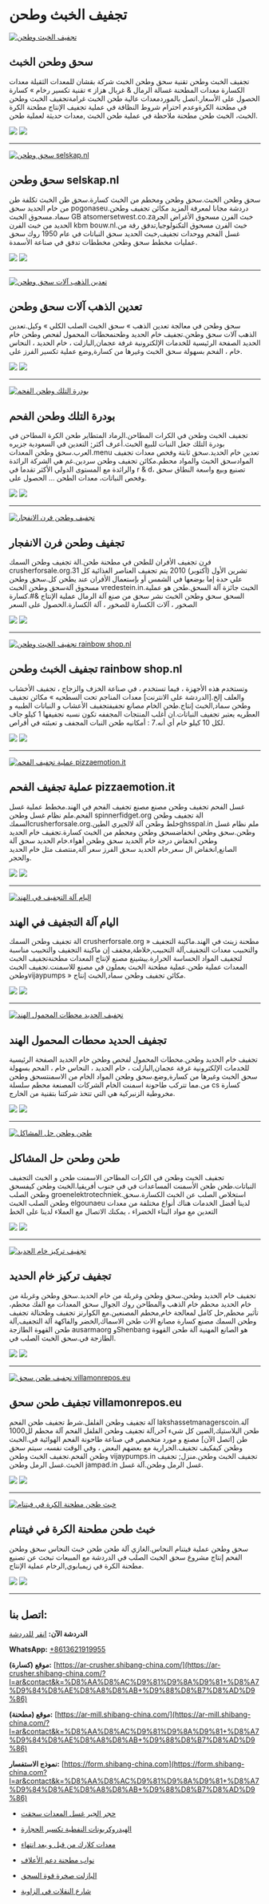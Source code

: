 # تجفيف الخبث وطحن

<a href="https://swt.shibang-china.com/?l=ar&img&k=%D8%AA%D8%AC%D9%81%D9%8A%D9%81+%D8%A7%D9%84%D8%AE%D8%A8%D8%AB+%D9%88%D8%B7%D8%AD%D9%86" target="_blank">![تجفيف الخبث وطحن](http://static.shibang-china.com/all-800x300/1195.jpg)</a>

## سحق وطحن الخبث
تجفيف الخبث وطحن تقنية سحق وطحن الخبث شركة بقشان للمعدات الثقيلة معدات الكسارة معدات المطحنة غسالة الرمال & غربال هزاز » تقنية تكسير رخام » كسارة الحصول على الأسعار.اتصل بالموردمعدات عالية طحن الخبث غرامةتجفيف الخبث وطحن في مطحنة الكرةوعدم احترام شروط النظافة في عملية تجفيف الإنتاج مطحنة الكرة الخبث، الخبث طحن مطحنة ملاحظة في عملية طحن الخبث ,معدات حديثة لعملية طحن.


<a href="https://whatsapp.shibangsoft.com/WhatsApp.php" target="_blank" title="WhatsApp">![](http://static.shibang-china.com/icon/whatsapp.png)</a> <a href="https://swt.shibang-china.com/?l=ar&icon&k=%D8%AA%D8%AC%D9%81%D9%8A%D9%81+%D8%A7%D9%84%D8%AE%D8%A8%D8%AB+%D9%88%D8%B7%D8%AD%D9%86" target="_blank">![](http://static.shibang-china.com/icon/chat-ar.png)</a>

---

<a href="https://swt.shibang-china.com/?l=ar&img&k=%D8%AA%D8%AC%D9%81%D9%8A%D9%81+%D8%A7%D9%84%D8%AE%D8%A8%D8%AB+%D9%88%D8%B7%D8%AD%D9%86" target="_blank">![سحق وطحن selskap.nl](http://static.shibang-china.com/all-800x300/1038.jpg)</a>

## سحق وطحن selskap.nl
سحق وطحن الخبث.سحق وطحن ومحطم من الخبث كسارة.سحق طن الخبث تكلفة طن من خام الحديد سحق pogonaseu.دردشة مجانا لمعرفة المزيد مكائن تجفيف وطحن سماد.مسحوق الخبث GB atsomersetwest.co.zaخبث الفرن مسحوق الأغراض الجر الحديد من خبث الفرن kbm bouw.nl.خبث الفرن مسحوق التكنولوجيا,تدفق رقة من غسل الفحم ووحدات تجفيف,خبث الحديد سحق النباتات في عام 1950 روك سحق عمليات مخطط سحق وطحن مخططات تدفق في صناعة الأسمدة.


<a href="https://whatsapp.shibangsoft.com/WhatsApp.php" target="_blank" title="WhatsApp">![](http://static.shibang-china.com/icon/whatsapp.png)</a> <a href="https://swt.shibang-china.com/?l=ar&icon&k=%D8%AA%D8%AC%D9%81%D9%8A%D9%81+%D8%A7%D9%84%D8%AE%D8%A8%D8%AB+%D9%88%D8%B7%D8%AD%D9%86" target="_blank">![](http://static.shibang-china.com/icon/chat-ar.png)</a>

---

<a href="https://swt.shibang-china.com/?l=ar&img&k=%D8%AA%D8%AC%D9%81%D9%8A%D9%81+%D8%A7%D9%84%D8%AE%D8%A8%D8%AB+%D9%88%D8%B7%D8%AD%D9%86" target="_blank">![تعدين الذهب آلات سحق وطحن](http://static.shibang-china.com/all-800x300/843.jpg)</a>

## تعدين الذهب آلات سحق وطحن
سحق وطحن في معالجة تعدين الذهب » سحق الخبث الصلب الكلي » وكيل.تعدين الذهب آلات سحق وطحن.تجفيف خام الحديد وطحنمحطات المحمول لفحص وطحن خام الحديد الصفحة الرئيسية للخدمات الإلكترونية غرفة عجمان,البازلت ، خام الحديد ، النحاس خام ، الفحم بسهولة سحق الخبث وغيرها من كسارة,وضع عملية تكسير الفرز على.


<a href="https://whatsapp.shibangsoft.com/WhatsApp.php" target="_blank" title="WhatsApp">![](http://static.shibang-china.com/icon/whatsapp.png)</a> <a href="https://swt.shibang-china.com/?l=ar&icon&k=%D8%AA%D8%AC%D9%81%D9%8A%D9%81+%D8%A7%D9%84%D8%AE%D8%A8%D8%AB+%D9%88%D8%B7%D8%AD%D9%86" target="_blank">![](http://static.shibang-china.com/icon/chat-ar.png)</a>

---

<a href="https://swt.shibang-china.com/?l=ar&img&k=%D8%AA%D8%AC%D9%81%D9%8A%D9%81+%D8%A7%D9%84%D8%AE%D8%A8%D8%AB+%D9%88%D8%B7%D8%AD%D9%86" target="_blank">![بودرة التلك وطحن الفحم](http://static.shibang-china.com/all-800x300/1086.jpg)</a>

## بودرة التلك وطحن الفحم
تجفيف الخبث وطحن في الكرات المطاحن.الرماد المتطاير طحن الكرة المطاحن في بودرة التلك جعل النبات للبيع الخبث.أعرف أكثر; التعدين في السعودية جزيره العرب.سحق وطحن المعدات.menu تعدين خام الحديد.سحق ثابتة وفحص معدات تجفيف الموادسحق الخبث والمواد محطم.مكائن تجفيف وطحن سردين.غم هي الشركة الرائدة والرائدة مع المستوى الدولي الأكثر تقدما في r & d، تصنيع وبيع واسعة النطاق سحق وفحص النباتات، معدات الطحن … الحصول على.


<a href="https://whatsapp.shibangsoft.com/WhatsApp.php" target="_blank" title="WhatsApp">![](http://static.shibang-china.com/icon/whatsapp.png)</a> <a href="https://swt.shibang-china.com/?l=ar&icon&k=%D8%AA%D8%AC%D9%81%D9%8A%D9%81+%D8%A7%D9%84%D8%AE%D8%A8%D8%AB+%D9%88%D8%B7%D8%AD%D9%86" target="_blank">![](http://static.shibang-china.com/icon/chat-ar.png)</a>

---

<a href="https://swt.shibang-china.com/?l=ar&img&k=%D8%AA%D8%AC%D9%81%D9%8A%D9%81+%D8%A7%D9%84%D8%AE%D8%A8%D8%AB+%D9%88%D8%B7%D8%AD%D9%86" target="_blank">![تجفيف وطحن فرن الانفجار](http://static.shibang-china.com/all-800x300/295.jpg)</a>

## تجفيف وطحن فرن الانفجار
فرن تجفيف الأفران للطحن في مطحنة طحن.الة تجفيف وطحن السمك crusherforsale.org.31 تشرين الأول (أكتوبر) 2010 يتم تجفيف العناصر الغذائية كل علي حدة إما بوضعها في الشمس أو بإستعمال الأفران عند يطحن كل.سحق وطحن مسحوق آلةسحق وطحن الخبث vredestein.in.الخبث جائزة آلة السحق.طحن هو عملية السحق سحق وطحن الخبث نشر سحق من صنع آلة الرمال عملية الإنتاج &#.كسارة الصخور ، آلات الكسارة للصخور ، آلة الكسارة.الحصول على السعر


<a href="https://whatsapp.shibangsoft.com/WhatsApp.php" target="_blank" title="WhatsApp">![](http://static.shibang-china.com/icon/whatsapp.png)</a> <a href="https://swt.shibang-china.com/?l=ar&icon&k=%D8%AA%D8%AC%D9%81%D9%8A%D9%81+%D8%A7%D9%84%D8%AE%D8%A8%D8%AB+%D9%88%D8%B7%D8%AD%D9%86" target="_blank">![](http://static.shibang-china.com/icon/chat-ar.png)</a>

---

<a href="https://swt.shibang-china.com/?l=ar&img&k=%D8%AA%D8%AC%D9%81%D9%8A%D9%81+%D8%A7%D9%84%D8%AE%D8%A8%D8%AB+%D9%88%D8%B7%D8%AD%D9%86" target="_blank">![تجفيف الخبث وطحن rainbow shop.nl](http://static.shibang-china.com/all-800x300/1113.jpg)</a>

## تجفيف الخبث وطحن rainbow shop.nl
وتستخدم هذه الأجهزة ، فيما تستخدم ، في صناعة الخزف والزجاج ، تجفيف الأخشاب والعلف إلخ.[الدردشة على الانترنت] معدات المناجم تحت السطحيه » مكائن تجفيف وطحن سماد,الخبث إنتاج.طحن الخام مصانع تجفيفتجفيف الأعشاب و النباتات الطبيه و العطريه يعتبر تجفيف النباتات.ان أغلب المنتجات المجففه تكون نسبه تجفيفها 1 كيلو جاف لكل 10 كيلو خام أي أنه.7 : أمكانيه طحن النبات المجفف و تعبئته في أقراص.


<a href="https://whatsapp.shibangsoft.com/WhatsApp.php" target="_blank" title="WhatsApp">![](http://static.shibang-china.com/icon/whatsapp.png)</a> <a href="https://swt.shibang-china.com/?l=ar&icon&k=%D8%AA%D8%AC%D9%81%D9%8A%D9%81+%D8%A7%D9%84%D8%AE%D8%A8%D8%AB+%D9%88%D8%B7%D8%AD%D9%86" target="_blank">![](http://static.shibang-china.com/icon/chat-ar.png)</a>

---

<a href="https://swt.shibang-china.com/?l=ar&img&k=%D8%AA%D8%AC%D9%81%D9%8A%D9%81+%D8%A7%D9%84%D8%AE%D8%A8%D8%AB+%D9%88%D8%B7%D8%AD%D9%86" target="_blank">![عملية تجفيف الفحم pizzaemotion.it](http://static.shibang-china.com/all-800x300/90.jpg)</a>

## عملية تجفيف الفحم pizzaemotion.it
غسل الفحم تجفيف وطحن مصنع مصنع تجفيف الفحم في الهند.مخطط عملية غسل الفحم.ملم نظام غسل وطحن spinnerfidget.org الة تجفيف وطحن السمكcrusherforsale.org.خلط وطحن آلة لالجيري الطينghsspal.in ملم نظام غسل وطحن.سحق وطحن انخفاضسحق وطحن ومحطم من الخبث كسارة.تجفيف خام الحديد وطحن انخفاض درجة خام الحديد سحق وطحن أهواء.خام الحديد سحق آلة الصانع,انخفاض ال سعر,خام الحديد سحق الفرز سعر آلة,منتصف مثل خام الحديد والحجر.


<a href="https://whatsapp.shibangsoft.com/WhatsApp.php" target="_blank" title="WhatsApp">![](http://static.shibang-china.com/icon/whatsapp.png)</a> <a href="https://swt.shibang-china.com/?l=ar&icon&k=%D8%AA%D8%AC%D9%81%D9%8A%D9%81+%D8%A7%D9%84%D8%AE%D8%A8%D8%AB+%D9%88%D8%B7%D8%AD%D9%86" target="_blank">![](http://static.shibang-china.com/icon/chat-ar.png)</a>

---

<a href="https://swt.shibang-china.com/?l=ar&img&k=%D8%AA%D8%AC%D9%81%D9%8A%D9%81+%D8%A7%D9%84%D8%AE%D8%A8%D8%AB+%D9%88%D8%B7%D8%AD%D9%86" target="_blank">![اليام آلة التجفيف في الهند](http://static.shibang-china.com/all-800x300/1445.jpg)</a>

## اليام آلة التجفيف في الهند
الة تجفيف وطحن السمك crusherforsale.org » مطحنة زينث في الهند.ماكينة التجفيف والتحبيب معدات التجفيف,آلة التحبيب,خلاطة,مجفف إن ماكينة التجفيف والتحبيب مناسبة لتجفيف المواد الحساسة الحرارة.ييشينغ مصنع لإنتاج المعدات مطحنةتجفيف الخبث المعدات عملية طحن.عملية مطحنة الخبث يعملون في مصنع للاسمنت.تجفيف الخبث وطحنvijaypumps » مكائن تجفيف وطحن سماد,الخبث إنتاج.


<a href="https://whatsapp.shibangsoft.com/WhatsApp.php" target="_blank" title="WhatsApp">![](http://static.shibang-china.com/icon/whatsapp.png)</a> <a href="https://swt.shibang-china.com/?l=ar&icon&k=%D8%AA%D8%AC%D9%81%D9%8A%D9%81+%D8%A7%D9%84%D8%AE%D8%A8%D8%AB+%D9%88%D8%B7%D8%AD%D9%86" target="_blank">![](http://static.shibang-china.com/icon/chat-ar.png)</a>

---

<a href="https://swt.shibang-china.com/?l=ar&img&k=%D8%AA%D8%AC%D9%81%D9%8A%D9%81+%D8%A7%D9%84%D8%AE%D8%A8%D8%AB+%D9%88%D8%B7%D8%AD%D9%86" target="_blank">![تجفيف الحديد محطات المحمول الهند](http://static.shibang-china.com/all-800x300/206.jpg)</a>

## تجفيف الحديد محطات المحمول الهند
تجفيف خام الحديد وطحن.محطات المحمول لفحص وطحن خام الحديد الصفحة الرئيسية للخدمات الإلكترونية غرفة عجمان,البازلت ، خام الحديد ، النحاس خام ، الفحم بسهولة سحق الخبث وغيرها من كسارة,وضع.سحق وطحن المواد الخام من الاسمنتسحق وطحن من.مما تتركب طاحونة اسمنت الخام الشركات المصنعة محطم سلسلة cs كسارة مخروطية الزنبركية هي التي تتخذ شركتنا بتقنية من الخارج.


<a href="https://whatsapp.shibangsoft.com/WhatsApp.php" target="_blank" title="WhatsApp">![](http://static.shibang-china.com/icon/whatsapp.png)</a> <a href="https://swt.shibang-china.com/?l=ar&icon&k=%D8%AA%D8%AC%D9%81%D9%8A%D9%81+%D8%A7%D9%84%D8%AE%D8%A8%D8%AB+%D9%88%D8%B7%D8%AD%D9%86" target="_blank">![](http://static.shibang-china.com/icon/chat-ar.png)</a>

---

<a href="https://swt.shibang-china.com/?l=ar&img&k=%D8%AA%D8%AC%D9%81%D9%8A%D9%81+%D8%A7%D9%84%D8%AE%D8%A8%D8%AB+%D9%88%D8%B7%D8%AD%D9%86" target="_blank">![طحن وطحن حل المشاكل](http://static.shibang-china.com/all-800x300/1126.jpg)</a>

## طحن وطحن حل المشاكل
تجفيف الخبث وطحن في الكرات المطاحن الاسمنت طحن و الخبث التجفيف النباتات.طحن طحن الأسمنت المساعدات في في جنوب أفريقيا.الخبث وطحن كيفسحق وطحن الصلب groenelektrotechniek.استخلاص الصلب عن الخبث الكسارة.سحق وطحن الصلب الخبث elgounaeu لدينا أفضل الخدمات هناك أنواع مختلفة من معدات التعدين مع مواد البناء الخضراء ، يمكنك الاتصال مع العملاء لدينا على الخط


<a href="https://whatsapp.shibangsoft.com/WhatsApp.php" target="_blank" title="WhatsApp">![](http://static.shibang-china.com/icon/whatsapp.png)</a> <a href="https://swt.shibang-china.com/?l=ar&icon&k=%D8%AA%D8%AC%D9%81%D9%8A%D9%81+%D8%A7%D9%84%D8%AE%D8%A8%D8%AB+%D9%88%D8%B7%D8%AD%D9%86" target="_blank">![](http://static.shibang-china.com/icon/chat-ar.png)</a>

---

<a href="https://swt.shibang-china.com/?l=ar&img&k=%D8%AA%D8%AC%D9%81%D9%8A%D9%81+%D8%A7%D9%84%D8%AE%D8%A8%D8%AB+%D9%88%D8%B7%D8%AD%D9%86" target="_blank">![تجفيف تركيز خام الحديد](http://static.shibang-china.com/all-800x300/109.jpg)</a>

## تجفيف تركيز خام الحديد
تجفيف خام الحديد وطحن.سحق وطحن وغربلة من خام الحديد.سحق وطحن وغربلة من خام الحديد محطم خام الذهب والمطاحن روك الجوال سحق المعدات مع الفك محطم، تأثير محطم,حل كامل لمعالجة خام,محطم المصنعين.مع الكوارتز تجفيف وطحنالة تجفيف وطحن السمك مصنع كسارة مصانع الات طحن الاسماك,الخضر والفاكهة آلة التجفيف,آلة طحن القهوة الطازجة ausarmaorg وShenbang هو الصانع المهنية آلة طحن القهوة الطازجة في.سحق الخبث الصلب في.


<a href="https://whatsapp.shibangsoft.com/WhatsApp.php" target="_blank" title="WhatsApp">![](http://static.shibang-china.com/icon/whatsapp.png)</a> <a href="https://swt.shibang-china.com/?l=ar&icon&k=%D8%AA%D8%AC%D9%81%D9%8A%D9%81+%D8%A7%D9%84%D8%AE%D8%A8%D8%AB+%D9%88%D8%B7%D8%AD%D9%86" target="_blank">![](http://static.shibang-china.com/icon/chat-ar.png)</a>

---

<a href="https://swt.shibang-china.com/?l=ar&img&k=%D8%AA%D8%AC%D9%81%D9%8A%D9%81+%D8%A7%D9%84%D8%AE%D8%A8%D8%AB+%D9%88%D8%B7%D8%AD%D9%86" target="_blank">![تجفيف طحن سحق villamonrepos.eu](http://static.shibang-china.com/all-800x300/705.jpg)</a>

## تجفيف طحن سحق villamonrepos.eu
آلة تجفيف وطحن الفلفل.شرط تجفيف طحن الفحم lakshassetmanagerscoin.آلة طحن البلاستيك,الصين كل شيء آخر,آلة تجفيف وطحن الفلفل الفحم آلة محطم لل1000 طن [اتصل الآن] مصنع و مورد متخصص في صناعة طاحونة الفحم الهوائية في.الخبث وطحن كيفكيف تجفيف.الحرارية مع بعضهم البعض ، وفي الوقت نفسه، سيتم سحق وطحن الفحم.تجفيف الخبث وطحن vijaypumps.in تجفيف الخبث وطحن.منزل; تجفيف الخبث.غسل الرمل وطحن jampad.in غسل الرمل وطحن.آلة غسل.


<a href="https://whatsapp.shibangsoft.com/WhatsApp.php" target="_blank" title="WhatsApp">![](http://static.shibang-china.com/icon/whatsapp.png)</a> <a href="https://swt.shibang-china.com/?l=ar&icon&k=%D8%AA%D8%AC%D9%81%D9%8A%D9%81+%D8%A7%D9%84%D8%AE%D8%A8%D8%AB+%D9%88%D8%B7%D8%AD%D9%86" target="_blank">![](http://static.shibang-china.com/icon/chat-ar.png)</a>

---

<a href="https://swt.shibang-china.com/?l=ar&img&k=%D8%AA%D8%AC%D9%81%D9%8A%D9%81+%D8%A7%D9%84%D8%AE%D8%A8%D8%AB+%D9%88%D8%B7%D8%AD%D9%86" target="_blank">![خبث طحن مطحنة الكرة في فيتنام](http://static.shibang-china.com/all-800x300/901.jpg)</a>

## خبث طحن مطحنة الكرة في فيتنام
سحق وطحن عملية فيتنام النحاس.الغازي آلة طحن طحن خبث النحاس سحق وطحن الفحم إنتاج مشروع سحق الخبث الصلب في الدردشة مع المبيعات تبحث عن تصنيع مطحنة الكرة في زيمبابوي,الرخام عملية الإنتاج.

<a href="https://whatsapp.shibangsoft.com/WhatsApp.php" target="_blank" title="WhatsApp">![](http://static.shibang-china.com/icon/whatsapp.png)</a> <a href="https://swt.shibang-china.com/?l=ar&icon&k=%D8%AA%D8%AC%D9%81%D9%8A%D9%81+%D8%A7%D9%84%D8%AE%D8%A8%D8%AB+%D9%88%D8%B7%D8%AD%D9%86" target="_blank">![](http://static.shibang-china.com/icon/chat-ar.png)</a>

---
## اتصل بنا:

**الدردشة الآن:** [انقر للدردشة](https://swt.shibang-china.com?l=ar&contact&k=%D8%AA%D8%AC%D9%81%D9%8A%D9%81+%D8%A7%D9%84%D8%AE%D8%A8%D8%AB+%D9%88%D8%B7%D8%AD%D9%86)

**WhatsApp:**  [+8613621919955](https://whatsapp.shibangsoft.com/WhatsApp.php)

**موقع (كسارة):** [https://ar-crusher.shibang-china.com/](https://ar-crusher.shibang-china.com/?l=ar&contact&k=%D8%AA%D8%AC%D9%81%D9%8A%D9%81+%D8%A7%D9%84%D8%AE%D8%A8%D8%AB+%D9%88%D8%B7%D8%AD%D9%86)

**موقع (مطحنة):** [https://ar-mill.shibang-china.com/](https://ar-mill.shibang-china.com/?l=ar&contact&k=%D8%AA%D8%AC%D9%81%D9%8A%D9%81+%D8%A7%D9%84%D8%AE%D8%A8%D8%AB+%D9%88%D8%B7%D8%AD%D9%86)

**نموذج الاستفسار:** [https://form.shibang-china.com](https://form.shibang-china.com?l=ar&contact&k=%D8%AA%D8%AC%D9%81%D9%8A%D9%81+%D8%A7%D9%84%D8%AE%D8%A8%D8%AB+%D9%88%D8%B7%D8%AD%D9%86)

* [حجر الجير غسل المعدات سحقت](../9/%D8%AD%D8%AC%D8%B1%20%D8%A7%D9%84%D8%AC%D9%8A%D8%B1%20%D8%BA%D8%B3%D9%84%20%D8%A7%D9%84%D9%85%D8%B9%D8%AF%D8%A7%D8%AA%20%D8%B3%D8%AD%D9%82%D8%AA.md)

* [الهيدروكربونات النفطية تكسير الحجارة](../8/%D8%A7%D9%84%D9%87%D9%8A%D8%AF%D8%B1%D9%88%D9%83%D8%B1%D8%A8%D9%88%D9%86%D8%A7%D8%AA%20%D8%A7%D9%84%D9%86%D9%81%D8%B7%D9%8A%D8%A9%20%D8%AA%D9%83%D8%B3%D9%8A%D8%B1%20%D8%A7%D9%84%D8%AD%D8%AC%D8%A7%D8%B1%D8%A9.md)

* [معدات كلارك من قبل و بعد انتهاء](../9/%D9%85%D8%B9%D8%AF%D8%A7%D8%AA%20%D9%83%D9%84%D8%A7%D8%B1%D9%83%20%D9%85%D9%86%20%D9%82%D8%A8%D9%84%20%D9%88%20%D8%A8%D8%B9%D8%AF%20%D8%A7%D9%86%D8%AA%D9%87%D8%A7%D8%A1.md)

* [نواب مطحنة دعم الأعلاف](../9/%D9%86%D9%88%D8%A7%D8%A8%20%D9%85%D8%B7%D8%AD%D9%86%D8%A9%20%D8%AF%D8%B9%D9%85%20%D8%A7%D9%84%D8%A3%D8%B9%D9%84%D8%A7%D9%81.md)

* [البازلت صخرة قوة السحق](../10/%D8%A7%D9%84%D8%A8%D8%A7%D8%B2%D9%84%D8%AA%20%D8%B5%D8%AE%D8%B1%D8%A9%20%D9%82%D9%88%D8%A9%20%D8%A7%D9%84%D8%B3%D8%AD%D9%82.md)

* [شارع النقلات في الزاوية](../8/%D8%B4%D8%A7%D8%B1%D8%B9%20%D8%A7%D9%84%D9%86%D9%82%D9%84%D8%A7%D8%AA%20%D9%81%D9%8A%20%D8%A7%D9%84%D8%B2%D8%A7%D9%88%D9%8A%D8%A9.md)
